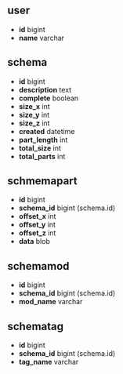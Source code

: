 

## user

* **id** bigint
* **name** varchar

## schema

* **id** bigint
* **description** text
* **complete** boolean
* **size_x** int
* **size_y** int
* **size_z** int
* **created** datetime
* **part_length** int
* **total_size** int
* **total_parts** int

## schmemapart

* **id** bigint
* **schema_id** bigint (schema.id)
* **offset_x** int
* **offset_y** int
* **offset_z** int
* **data** blob

## schemamod

* **id** bigint
* **schema_id** bigint (schema.id)
* **mod_name** varchar

## schematag

* **id** bigint
* **schema_id** bigint (schema.id)
* **tag_name** varchar
